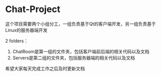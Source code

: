 # Chat-Project
这个项目需要两个小组分工，一组负责基于Qt的客户端开发，另一组负责基于Linux的服务器端开发

2 folders：
1. ChatRoom是第一组的文件夹，包括客户端前后端的相关代码以及文档
2. Servers是第二组的文件夹，包括服务器端的相关代码以及文档

希望大家每天完成工作之后及时更新文档
